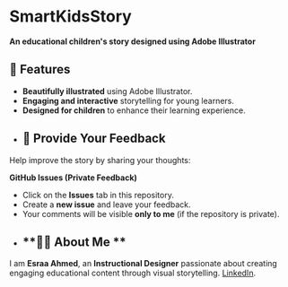 # SmartKidsStory
**An educational children's story designed using Adobe Illustrator** 

## 📌 Features  
- **Beautifully illustrated** using Adobe Illustrator.  
- **Engaging and interactive** storytelling for young learners.  
- **Designed for children** to enhance their learning experience.
- ## 📝 Provide Your Feedback  
Help improve the story by sharing your thoughts:  

   **GitHub Issues (Private Feedback)**  
   - Click on the **Issues** tab in this repository.  
   - Create a **new issue** and leave your feedback.  
   - Your comments will be visible **only to me** (if the repository is private).
   - ## **👩‍💻 About Me **   
I am **Esraa Ahmed**, an **Instructional Designer** passionate about creating engaging educational content through visual storytelling.  [LinkedIn](linkedin.com/in/esraa-ahmed21).  
